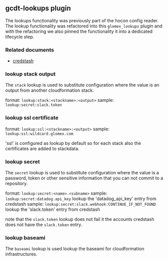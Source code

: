 ## gcdt-lookups plugin

The lookups functionality was previously part of the hocon config reader. The lookup functionality was refactored into this `glomex_lookups` plugin and with the refactoring we also pinned the functionality it into a dedicated lifecycle step. 


### Related documents

* [credstash](https://github.com/fugue/credstash)


### lookup stack output

The `stack` lookup is used to substitute configuration where the value is an output from another cloudformation stack.

format: `lookup:stack:<stackname>:<output>`
sample: `lookup:secret:slack.token`


### lookup ssl certificate

format: `lookup:ssl:<stackname>:<output>`
sample: `lookup:ssl:wildcard.glomex.com`

'ssl' is configured as lookup by default so for each stack also the certificates are added to stackdata.


### lookup secret

The `secret` lookup is used to substitute configuration where the value is a password, token or other sensitive information that you can not commit to a repository.  
 
format: `lookup:secret:<name>.<subname>`
sample: `lookup:secret:datadog.api_key`
lookup the 'datadog_api_key' entry from credstash
sample: `lookup:secret:slack.webhook:CONTINUE_IF_NOT_FOUND`
lookup the 'slack.token' entry from credstash

note that the `slack.token` lookup does not fail it the accounts credstash does not have the `slack.token` entry.


### lookup baseami

The `baseami` lookup is used lookup the baseami for cloudformation infrastructures.
